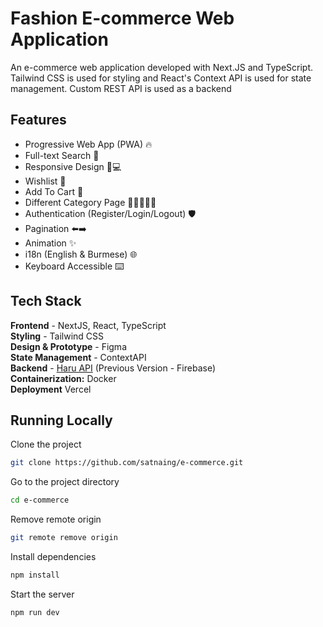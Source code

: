 # Fashion E-commerce Web Application


An e-commerce web application developed with Next.JS and TypeScript. Tailwind CSS is used for styling and React's Context API is used for state management. Custom REST API is used as a backend

## Features

- Progressive Web App (PWA) 🔥
- Full-text Search 🔎
- Responsive Design 📱💻
- Wishlist 🤍
- Add To Cart 🛒
- Different Category Page 🧑🏻👩🏻🎒
- Authentication (Register/Login/Logout) 🛡️
- Pagination ⬅️➡️
- Animation ✨
- i18n (English & Burmese) 🌐
- Keyboard Accessible ⌨️

## Tech Stack

**Frontend** - NextJS, React, TypeScript  
**Styling** - Tailwind CSS  
**Design & Prototype** - Figma  
**State Management** - ContextAPI  
**Backend** - [Haru API](https://github.com/satnaing/haru-api) (Previous Version - Firebase)  
**Containerization:** Docker  
**Deployment** Vercel

## Running Locally

Clone the project

```bash
git clone https://github.com/satnaing/e-commerce.git
```

Go to the project directory

```bash
cd e-commerce
```

Remove remote origin

```bash
git remote remove origin
```

Install dependencies

```bash
npm install
```

Start the server

```bash
npm run dev
```

